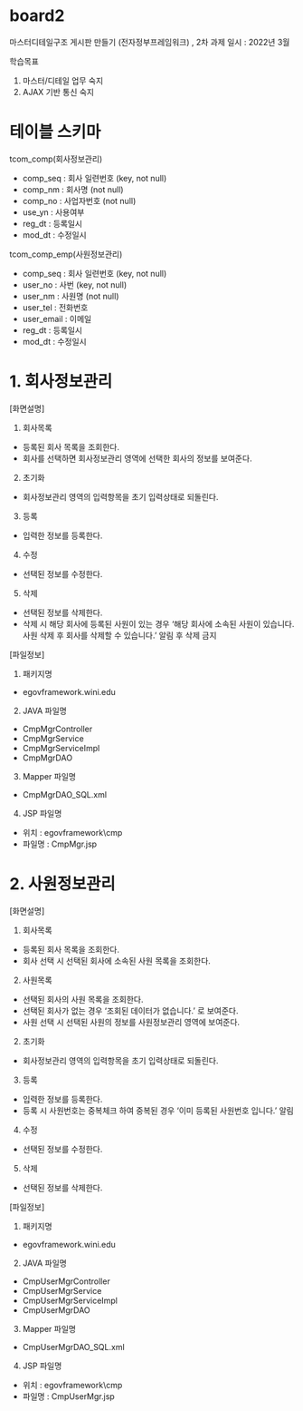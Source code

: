 # board2
마스터디테일구조 게시판 만들기 (전자정부프레임워크) , 2차 과제
일시 : 2022년 3월


학습목표
1. 마스터/디테일 업무 숙지
2. AJAX 기반 통신 숙지

# 테이블 스키마
tcom_comp(회사정보관리)
- comp_seq : 회사 일련번호 (key, not null)
- comp_nm : 회사명 (not null)
- comp_no : 사업자번호 (not null)
- use_yn : 사용여부
- reg_dt : 등록일시
- mod_dt : 수정일시

tcom_comp_emp(사원정보관리)
- comp_seq : 회사 일련번호 (key, not null)
- user_no : 사번 (key, not null)
- user_nm : 사원명 (not null)
- user_tel : 전화번호
- user_email : 이메일
- reg_dt : 등록일시
- mod_dt : 수정일시

# 1. 회사정보관리
[화면설명]
1. 회사목록
  - 등록된 회사 목록을 조회한다.
  - 회사를 선택하면 회사정보관리 영역에 선택한 회사의 정보를 보여준다.
2. 초기화
  - 회사정보관리 영역의 입력항목을 초기 입력상태로 되돌린다.
3. 등록
  - 입력한 정보를 등록한다.
4. 수정
  - 선택된 정보를 수정한다.
5. 삭제
  - 선택된 정보를 삭제한다.
  - 삭제 시 해당 회사에 등록된 사원이 있는 경우 ‘해당 회사에 소속된 사원이 있습니다. 
    사원 삭제 후 회사를 삭제할 수 있습니다.’ 알림 후 삭제 금지
   
[파일정보]
1. 패키지명
  - egovframework.wini.edu
2. JAVA 파일명
  - CmpMgrController
  - CmpMgrService
  - CmpMgrServiceImpl
  - CmpMgrDAO
3. Mapper 파일명
  - CmpMgrDAO_SQL.xml
4. JSP 파일명
  - 위치 : egovframework\cmp
  - 파일명 : CmpMgr.jsp


# 2. 사원정보관리
[화면설명]
1. 회사목록
  - 등록된 회사 목록을 조회한다.
  - 회사 선택 시 선택된 회사에 소속된 사원 목록을 조회한다.
2. 사원목록
  - 선택된 회사의 사원 목록을 조회한다.
  - 선택된 회사가 없는 경우 ‘조회된 데이터가 없습니다.’ 로 보여준다.
  - 사원 선택 시 선택된 사원의 정보를 사원정보관리 영역에 보여준다.
2. 초기화
  - 회사정보관리 영역의 입력항목을 초기 입력상태로 되돌린다.
3. 등록
  - 입력한 정보를 등록한다.
  - 등록 시 사원번호는 중복체크 하여 중복된 경우 ‘이미 등록된 사원번호 입니다.’ 알림
4. 수정
  - 선택된 정보를 수정한다.
5. 삭제
  - 선택된 정보를 삭제한다.
  
[파일정보]
1. 패키지명
  - egovframework.wini.edu
2. JAVA 파일명
  - CmpUserMgrController
  - CmpUserMgrService
  - CmpUserMgrServiceImpl
  - CmpUserMgrDAO
3. Mapper 파일명
  - CmpUserMgrDAO_SQL.xml
4. JSP 파일명
  - 위치 : egovframework\cmp
  - 파일명 : CmpUserMgr.jsp

